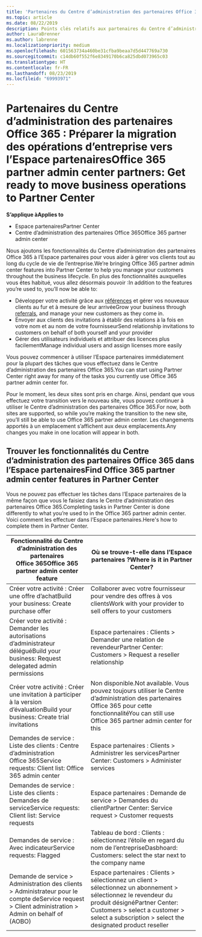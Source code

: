 ```yaml
---
title: 'Partenaires du Centre d’administration des partenaires Office 365 : les opérations d’entreprise vont migrer vers l’Espace partenaires| Espace partenaires'
ms.topic: article
ms.date: 08/22/2019
description: Points clés relatifs aux partenaires du Centre d’administration des partenaires Office 365 pour la migration vers l’Espace partenaires
author: LauraBrenner
ms.author: labrenne
ms.localizationpriority: medium
ms.openlocfilehash: 601563734a460be31cfba9beaa7d5d447769a730
ms.sourcegitcommit: c14db60f552f6e8349170b6ca825dbd073965c03
ms.translationtype: HT
ms.contentlocale: fr-FR
ms.lasthandoff: 08/23/2019
ms.locfileid: "69993971"
---
```

# <a name="office-365-partner-admin-center-partners-get-ready-to-move-business-operations-to-partner-center"></a><span data-ttu-id="7439f-103">Partenaires du Centre d’administration des partenaires Office 365 : Préparer la migration des opérations d’entreprise vers l’Espace partenaires</span><span class="sxs-lookup"><span data-stu-id="7439f-103">Office 365 partner admin center partners: Get ready to move business operations to Partner Center</span></span>

<span data-ttu-id="7439f-104">**S’applique à**</span><span class="sxs-lookup"><span data-stu-id="7439f-104">**Applies to**</span></span> 

- <span data-ttu-id="7439f-105">Espace partenaires</span><span class="sxs-lookup"><span data-stu-id="7439f-105">Partner Center</span></span>
- <span data-ttu-id="7439f-106">Centre d’administration des partenaires Office 365</span><span class="sxs-lookup"><span data-stu-id="7439f-106">Office 365 partner admin center</span></span>

<span data-ttu-id="7439f-107">Nous ajoutons les fonctionnalités du Centre d’administration des partenaires Office 365 à l’Espace partenaires pour vous aider à gérer vos clients tout au long du cycle de vie de l’entreprise.</span><span class="sxs-lookup"><span data-stu-id="7439f-107">We’re bringing Office 365 partner admin center features into Partner Center to help you manage your customers throughout the business lifecycle.</span></span> <span data-ttu-id="7439f-108">En plus des fonctionnalités auxquelles vous êtes habitué, vous allez désormais pouvoir :</span><span class="sxs-lookup"><span data-stu-id="7439f-108">In addition to the features you’re used to, you’ll now be able to:</span></span> 

*  <span data-ttu-id="7439f-109">Développer votre activité grâce aux [références](referrals.md) et gérer vos nouveaux clients au fur et à mesure de leur arrivée</span><span class="sxs-lookup"><span data-stu-id="7439f-109">Grow your business through [referrals](referrals.md), and manage your new customers as they come in.</span></span>
*  <span data-ttu-id="7439f-110">Envoyer aux clients des invitations à établir des relations à la fois en votre nom et au nom de votre fournisseur</span><span class="sxs-lookup"><span data-stu-id="7439f-110">Send relationship invitations to customers on behalf of both yourself and your provider</span></span>
*  <span data-ttu-id="7439f-111">Gérer des utilisateurs individuels et attribuer des licences plus facilement</span><span class="sxs-lookup"><span data-stu-id="7439f-111">Manage individual users and assign licenses more easily</span></span>

<span data-ttu-id="7439f-112">Vous pouvez commencer à utiliser l’Espace partenaires immédiatement pour la plupart des tâches que vous effectuez dans le Centre d’administration des partenaires Office 365.</span><span class="sxs-lookup"><span data-stu-id="7439f-112">You can start using Partner Center right away for many of the tasks you currently use Office 365 partner admin center for.</span></span> 

<span data-ttu-id="7439f-113">Pour le moment, les deux sites sont pris en charge. Ainsi, pendant que vous effectuez votre transition vers le nouveau site, vous pouvez continuer à utiliser le Centre d’administration des partenaires Office 365.</span><span class="sxs-lookup"><span data-stu-id="7439f-113">For now, both sites are supported, so while you’re making the transition to the new site, you’ll still be able to use Office 365 partner admin center.</span></span> <span data-ttu-id="7439f-114">Les changements apportés à un emplacement s’affichent aux deux emplacements.</span><span class="sxs-lookup"><span data-stu-id="7439f-114">Any changes you make in one location will appear in both.</span></span>

## <a name="find-office-365-partner-admin-center-features-in-partner-center"></a><span data-ttu-id="7439f-115">Trouver les fonctionnalités du Centre d’administration des partenaires Office 365 dans l’Espace partenaires</span><span class="sxs-lookup"><span data-stu-id="7439f-115">Find Office 365 partner admin center features in Partner Center</span></span>

<span data-ttu-id="7439f-116">Vous ne pouvez pas effectuer les tâches dans l’Espace partenaires de la même façon que vous le faisiez dans le Centre d’administration des partenaires Office 365.</span><span class="sxs-lookup"><span data-stu-id="7439f-116">Completing tasks in Partner Center is done differently to what you’re used to in the Office 365 partner admin center.</span></span> <span data-ttu-id="7439f-117">Voici comment les effectuer dans l’Espace partenaires.</span><span class="sxs-lookup"><span data-stu-id="7439f-117">Here's how to complete them in Partner Center.</span></span>

| <span data-ttu-id="7439f-118">Fonctionnalité du Centre d’administration des partenaires Office 365</span><span class="sxs-lookup"><span data-stu-id="7439f-118">Office 365 partner admin center feature</span></span>                       | <span data-ttu-id="7439f-119">Où se trouve-t-elle dans l’Espace partenaires ?</span><span class="sxs-lookup"><span data-stu-id="7439f-119">Where is it in Partner Center?</span></span> | 
|   -----------------------------------------------  | -------------- |
| <span data-ttu-id="7439f-120">Créer votre activité : Créer une offre d’achat</span><span class="sxs-lookup"><span data-stu-id="7439f-120">Build your business: Create purchase offer</span></span> | <span data-ttu-id="7439f-121">Collaborer avec votre fournisseur pour vendre des offres à vos clients</span><span class="sxs-lookup"><span data-stu-id="7439f-121">Work with your provider to sell offers to your customers</span></span> |
| <span data-ttu-id="7439f-122">Créer votre activité : Demander les autorisations d’administrateur délégué</span><span class="sxs-lookup"><span data-stu-id="7439f-122">Build your business: Request delegated admin permissions</span></span> | <span data-ttu-id="7439f-123">Espace partenaires : Clients > Demander une relation de revendeur</span><span class="sxs-lookup"><span data-stu-id="7439f-123">Partner Center: Customers > Request a reseller relationship</span></span> |
| <span data-ttu-id="7439f-124">Créer votre activité : Créer une invitation à participer à la version d’évaluation</span><span class="sxs-lookup"><span data-stu-id="7439f-124">Build your business: Create trial invitations</span></span> | <span data-ttu-id="7439f-125">Non disponible.</span><span class="sxs-lookup"><span data-stu-id="7439f-125">Not available.</span></span> <span data-ttu-id="7439f-126">Vous pouvez toujours utiliser le Centre d’administration des partenaires Office 365 pour cette fonctionnalité</span><span class="sxs-lookup"><span data-stu-id="7439f-126">You can still use Office 365 partner admin center for this</span></span> |
| <span data-ttu-id="7439f-127">Demandes de service : Liste des clients : Centre d’administration Office 365</span><span class="sxs-lookup"><span data-stu-id="7439f-127">Service requests: Client list: Office 365 admin center</span></span> | <span data-ttu-id="7439f-128">Espace partenaires : Clients > Administrer les services</span><span class="sxs-lookup"><span data-stu-id="7439f-128">Partner Center: Customers > Administer services</span></span> |
| <span data-ttu-id="7439f-129">Demandes de service : Liste des clients : Demandes de service</span><span class="sxs-lookup"><span data-stu-id="7439f-129">Service requests: Client list: Service requests</span></span> | <span data-ttu-id="7439f-130">Espace partenaires : Demande de service > Demandes du client</span><span class="sxs-lookup"><span data-stu-id="7439f-130">Partner Center: Service request > Customer requests</span></span> |
| <span data-ttu-id="7439f-131">Demandes de service : Avec indicateur</span><span class="sxs-lookup"><span data-stu-id="7439f-131">Service requests: Flagged</span></span> | <span data-ttu-id="7439f-132">Tableau de bord : Clients : sélectionnez l’étoile en regard du nom de l’entreprise</span><span class="sxs-lookup"><span data-stu-id="7439f-132">Dasbhoard: Customers: select the star next to the company name</span></span> |
| <span data-ttu-id="7439f-133">Demande de service > Administration des clients > Administrateur pour le compte de</span><span class="sxs-lookup"><span data-stu-id="7439f-133">Service request > Client administration > Admin on behalf of (AOBO)</span></span> | <span data-ttu-id="7439f-134">Espace partenaires : Clients > sélectionnez un client > sélectionnez un abonnement > sélectionnez le revendeur du produit désigné</span><span class="sxs-lookup"><span data-stu-id="7439f-134">Partner Center: Customers > select a customer > select a subscription > select the designated product reseller</span></span> |

